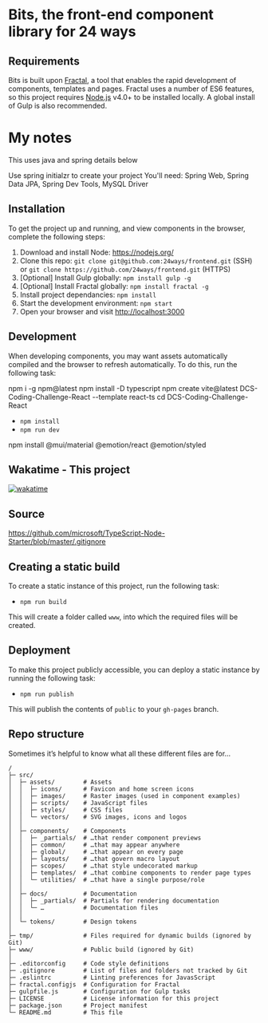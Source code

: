 # Bits, the front-end component library for 24 ways

## Requirements

Bits is built upon [Fractal](https://github.com/frctl/fractal), a tool that enables the rapid development of components, templates and pages. Fractal uses a number of ES6 features, so this project requires [Node.js](https://nodejs.org/) v4.0+ to be installed locally. A global install of Gulp is also recommended.


# My notes

This uses java and spring details below

Use spring initialzr to create your project
You'll need: Spring Web, Spring Data JPA, Spring Dev Tools, MySQL Driver

## Installation

To get the project up and running, and view components in the browser, complete the following steps:

1. Download and install Node: <https://nodejs.org/>
2. Clone this repo: `git clone git@github.com:24ways/frontend.git` (SSH) or `git clone https://github.com/24ways/frontend.git` (HTTPS)
3. [Optional] Install Gulp globally: `npm install gulp -g`
4. [Optional] Install Fractal globally: `npm install fractal -g`
5. Install project dependancies: `npm install`
6. Start the development environment: `npm start`
7. Open your browser and visit <http://localhost:3000>

## Development

When developing components, you may want assets automatically compiled and the browser to refresh automatically. To do this, run the following task:

npm i -g npm@latest
npm install -D typescript
npm create vite@latest DCS-Coding-Challenge-React --template react-ts
cd DCS-Coding-Challenge-React

-   `npm install`
-   `npm run dev`

npm install @mui/material @emotion/react @emotion/styled

## Wakatime - This project

<a href="https://wakatime.com/badge/user/cee95ec9-130e-4f66-8097-0123d00e7dfd/project/e8e685f0-0dd8-436f-8b62-34c90b87562e"><img src="https://wakatime.com/badge/user/cee95ec9-130e-4f66-8097-0123d00e7dfd/project/e8e685f0-0dd8-436f-8b62-34c90b87562e.svg" alt="wakatime"></a>

## Source

https://github.com/microsoft/TypeScript-Node-Starter/blob/master/.gitignore

## Creating a static build

To create a static instance of this project, run the following task:

-   `npm run build`

This will create a folder called `www`, into which the required files will be created.

## Deployment

To make this project publicly accessible, you can deploy a static instance by running the following task:

-   `npm run publish`

This will publish the contents of `public` to your `gh-pages` branch.

## Repo structure

Sometimes it’s helpful to know what all these different files are for…

```
/
├─ src/
│  ├─ assets/        # Assets
│  │  ├─ icons/      # Favicon and home screen icons
│  │  ├─ images/     # Raster images (used in component examples)
│  │  ├─ scripts/    # JavaScript files
│  │  ├─ styles/     # CSS files
│  │  └─ vectors/    # SVG images, icons and logos
│  │
│  ├─ components/    # Components
│  │  ├─ _partials/  # …that render component previews
│  │  ├─ common/     # …that may appear anywhere
│  │  ├─ global/     # …that appear on every page
│  │  ├─ layouts/    # …that govern macro layout
│  │  ├─ scopes/     # …that style undecorated markup
│  │  ├─ templates/  # …that combine components to render page types
│  │  └─ utilities/  # …that have a single purpose/role
│  │
│  ├─ docs/          # Documentation
│  │  ├─ _partials/  # Partials for rendering documentation
│  │  └─ …           # Documentation files
│  │
│  └─ tokens/        # Design tokens
│
├─ tmp/              # Files required for dynamic builds (ignored by Git)
├─ www/              # Public build (ignored by Git)
│
├─ .editorconfig     # Code style definitions
├─ .gitignore        # List of files and folders not tracked by Git
├─ .eslintrc         # Linting preferences for JavasScript
├─ fractal.configjs  # Configuration for Fractal
├─ gulpfile.js       # Configuration for Gulp tasks
├─ LICENSE           # License information for this project
├─ package.json      # Project manifest
└─ README.md         # This file
```
